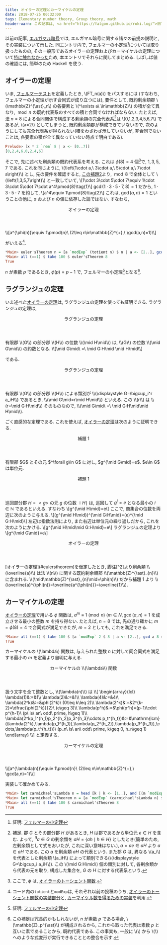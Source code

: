```yaml
---
title: オイラーの定理とカーマイケルの定理
date: 2018-07-25 00:32:00
tags: Elementary number theory, Group theory, math
header-warn: この記事は, <a href="https://falgon.github.io/roki.log/">旧ブログ</a>から移植された記事です. よって, その内容として, <a href="https://falgon.github.io/roki.log/">旧ブログ</a>に依存した文脈が含まれている可能性があります. 予めご了承下さい.
---
```


以前の記事, [エルガマル暗号](https://falgon.github.io/roki.log/posts/2018/%207月/13/elgamalEncryption/)では,
エルガマル暗号に関する諸々の前提の説明と, その実装について示した. 
同エントリ内で, フェルマーの小定理[^1]については取り扱ったものの, 
その一般形であるオイラーの定理およびカーマイケルの定理について[特に触れなかった](https://falgon.github.io/roki.log/posts/2018/%207月/13/elgamalEncryption/#fn-5)ため,
本エントリでそれらに関してまとめる. しばしば値の確認には, 簡単のため Haskell を使う.

<!--more-->

## オイラーの定理

いま, [フェルマーテスト](/roki.log/2018/07/13/elgamalEncryption/#fermattest)を定義したとき, 
\\(FT_n(a)\\) をパスするには (すなわち, フェルマーの小定理が示す合同式が成り立つには), 要件として,
既約剰余類郡 \\(\mathbb{Z}^{\ast}_n\\) の各要素と
\\(^\exists a\ \in\mathbb{Z}\\) の積が全て異なり, 
$\bmod n$ の既約代表系のすべての積と合同でなければならない.
たとえば, 法 $n=8$ による合同関係で構成する剰余類の完全代表系[^2]は
\\(0,1,2,3,4,5,6,7\\) であるが,
\\(a=2\\) としてしまうと, 既約剰余類郡が構成できていないので, 次のようにしても完全代表系が得られない(積をわざわざ示していないが, 非合同でないことは, 各要素の積が全て異なっていない時点で明白である).

```Haskell
Prelude> [x * 2 `rem` 8 | x <- [0..7]]
[0,2,4,6,0,2,4,6]
```

そこで, 先に述べた剰余類の既約代表系を考える. これは $\phi(8)=4$ 個[^3]で, $1,3,5,7$ である.
これを同じように, \\(\left\{1\cdot a,\ 3\cdot a,\ 5\cdot a,\ 7\cdot a\right\}\\) とし, 
先の要件を確認すると, 
[この補題2](https://falgon.github.io/roki.log/posts/2018/%207月/13/elgamalEncryption/#lem2)より, 
$\bmod 8$ で全体として \\(\left\{1,3,5,7\right\}\\) と一致していて,
\\[1\cdot 3\cdot 5\cdot 7\equiv 1\cdot 3\cdot 5\cdot 7\cdot a^4\pmod{8}\tag{1}\\]
$\gcd(1\cdot 3\cdot 5\cdot 7,8)=1$ だから, $1\cdot 3\cdot 5\cdot 7$ を約して,
\\[a^4\equiv 1\pmod{8}\tag{2}\\] 
これは, $\gcd(a,n)=1$ ということの他に, $a$ および $n$ の値に依存した論ではない. すなわち,

<div class="m-thm">
<header class="m-thm-title"><p><span id="eulerstheorem">オイラーの定理</span></p></header>
<div class="m-thm-content">
\\[a^{\phi(n)}\equiv 1\pmod{n}\ (2\leq n\in\mathbb{Z}^{+},\ \gcd(a,n)=1)\\]
  </div>
</div>

がいえる[^4].

```Haskell
*Main> euler'sTheorem n = [a `modExp` (totient n) $ n | a <- [2..], gcd a n == 1]
*Main> all (==1) $ take 100 $ euler'sTheorem 8
True
```

$n$ が素数 $p$ であるとき, $\phi(p)=p-1$ で, フェルマーの小定理[^1]となる[^5].

## ラグランジュの定理

いま述べた[オイラーの定理](#eulerstheorem)は, 
ラグランジュの定理を使っても証明できる. ラグランジュの定理は,

<div class="m-def">
<header class="m-def-title"><p><span id="lagrangestheorem">ラグランジュの定理</span></p></header>
<div class="m-def-content">
  有限郡 \\(G\\) の部分郡 \\(H\\) の位数 \\(\mid H\mid\\) は, \\(G\\) の位数 \\(\mid G\mid\\) 
  の約数となる.
  \\[\mid G\mid\ =\ \mid G:H\mid \mid H\mid\\]
  </div>
</div>

である. 

<div class="m-proof">
<header class="m-proof-title"><p><span id="euclidean">ラグランジュの定理</span></p></header>
<div class="m-proof-content">
有限郡 \\(G\\) の部分郡 \\(H\\) による類別が \\(\displaystyle G=\bigcup_i^r a_iH\\) であるとき, \\(\mid G\mid=r\mid H\mid\\) といえる. この \\(r\\) は \\(r=\mid G:H\mid\\) 
そのものなので, \\(\mid G\mid\ =\ \mid G:H\mid\mid H\mid\\). 
</div>
</div>

ごく直感的な定理である. これを使えば, [オイラーの定理](#eulerstheorem)は次のように証明できる.

<div class="m-lem">
<header class="m-lem-title"><p>補題 1</p></header>
<div class="m-lem-content">
有限郡 $G$ とその元 $^\forall g\in G$ に対し, $g^{\mid G\mid}=e$. $e\in G$ は単位元. 
</div>
</div>


<div class="m-proof">
<header class="m-proof-title"><p><span id="euclidean">補題 1</span></p></header>
<div class="m-proof-content">

巡回部分郡 $H=\lt g\gt$ の元 $g$ の位数 $\mid H\mid$ は,
巡回して $g^i=e$ となる最小の $i\in\mathbb{N}$ であるといえる. すなわち
\\[g^{\mid H\mid}=e\\]
ここで, 商集合の位数を両辺に次のように与える.
\\[(g^{\mid H\mid})^{\mid G:H\mid}=(e)^{\mid G:H\mid}\\]
左辺は指数法則により, また右辺は単位元の繰り返しだから, これを次のようにかける.
\\[g^{\mid H\mid\mid G:H\mid}=e\\]
ラグランジュの定理より
\\[g^{\mid G\mid}=e\\]
</div>
</div>

<div class="m-proof">
<header class="m-proof-title"><p><span id="euclidean">オイラーの定理</span></p></header>
<div class="m-proof-content">
[オイラーの定理](#eulerstheorem)を仮定したとき, 
脚注[^2]より剰余類 \\(\overline{a}\\) は法 \\(n\\) 
に関する既約剰余類郡 \\(\mathbb{Z}^{\ast}_{n}\\) に含まれる.  
\\(\mid\mathbb{Z}^{\ast}_{n}\mid=\phi(n)\\) だから補題 1 より 
\\(\overline{a}^{\phi(n)}=\overline{a^{\phi(n)}}=\overline{1}\\).
</div>
</div>

## カーマイケルの定理

[オイラーの定理](#eulerstheorem)で用いる $\phi$ 関数は, 
$a^{m}\equiv 1\pmod{n}\ (m\in{N}, \gcd(a,n)=1$ を成立させる最小の整数 $m$ を持ち得ない.
たとえば, $n=8$ では, 先の通り確かに $m=\phi(8)=4$ で合同式が満足できたが, 
$m=2$ としても, これを満足できる.

```Haskell
*Main> all (==1) $ take 100 $ [a `modExp` 2 $ 8 | a <- [2..], gcd a 8 == 1]
True
```

カーマイケルの \\(\lambda\\) 関数は, 与えられた整数 $n$ に対して同合同式を満足する最小の
$m$ を定義より自明に与える.

<div class="m-def">
<header class="m-def-title"><p>カーマイケルの \\(\lambda\\) 関数</p></header>
<div class="m-def-content">
  扱う文字を全て整数とし, \\(\lambda(n)\\) は
  \\[
  \begin{array}{lcl}
  \lambda(1)&:=&1\\
  \lambda(2)&:=&1\\
  \lambda(4)&:=&4\\
  \lambda(2^k)&:=&\phi(2^k)\ (0\leq k\leq 2)\\
  \lambda(2^k)&:=&2^{k-2}=\dfrac{\phi(2^k)}{2}\ (e\geq 3)\\
  \lambda(p^h)&:=&\phi(p^h)=(p-1)\cdot p^{h-1}\ (p\ is\ an\ odd\ prime, h\geq 1)\\
  \lambda(2^kp_1^{h_1}p_2^{h_2}p_3^{h_3}\cdots p_t^{h_t})&:=&\mathrm{lcm}(\lambda(2^k),\lambda(p_1^{h_1}),\lambda(p_2^{h_2}),\lambda(p_3^{h_3}),\cdots,\lambda(p_t^{h_t}))\ (p_n\ is\ an\ odd\ prime, k\geq 0, h_n\geq 1)
  \end{array}
  \\]
  と定義する.
  </div>
</div>

<div class="m-thm">
<header class="m-thm-title"><p><span id="carmichelstheorem">カーマイケルの定理</span></p></header>
<div class="m-thm-content">
  \\[a^{\lambda(n)}\equiv 1\pmod{n}\ (2\leq n\in\mathbb{Z}^{+},\ \gcd(a,n)=1)\\]
</div>
</div>

実装して確かめてみる.

```Haskell
*Main> let carmichael'sLambda n = head [k | k <- [1..], and [(m `modExp` k $ n) < 2 | m <- [1..n] gcd m n < 2]]
*Main> let carmichael'sTheorem n = [a `modExp` (carmichael'sLambda n) $ n | a <- [2..], gcd a n == 1]
*Main> all (==1) $ take 100 $ carmichael'sTheorem 8
True
```

[^1]: 証明: [フェルマーの小定理](https://falgon.github.io/roki.log/posts/2018/%207月/13/elgamalEncryption/#fermatstheorem)
[^2]: 補足. 郡 $G$ とその部分郡 $H$ があるとき, $H$ は郡であるから単位元 $e\in H$ を含む. よって, $^\exists a\in G$ の剰余類を $aH=\left\{ah\mid h\in H\right\}$ としたとき(簡単のため, 左剰余類として式をおいたが, これに深い意味はない.), $a=ae\in aH$ より $a\in aH$ である. この $a$ を剰余類 $aH$ の代表という. また郡 $G$ は, 異なる \\(a_i\\) を代表とした剰余類 \\(a_iH\\) によって類別できる(\\(\displaystyle G=\bigcup_i a_iH\\)). この \\(\mid G:H\mid\\) 個の類別に対して, 各剰余類から代表の元を取り, 構成した集合を, $G$ の $H$ に対する代表系という.
[^3]: ここで, $\phi$ は, [オイラーのトーシェント関数](https://falgon.github.io/roki.log/posts/2018/%207月/13/elgamalEncryption/#totientf).
[^4]: コード内の`totient`と`modExp`は, それぞれ以前の投稿のうち, [オイラーのトーシェント関数の実装部分](https://falgon.github.io/roki.log/posts/2018/%207月/13/elgamalEncryption/#totientf)と, [カーマイケル数を得るための実装](https://falgon.github.io/roki.log/posts/2018/%207月/13/elgamalEncryption/#modexpref)を利用.
[^5]: この補足は冗長的かもしれないが, $n$ が素数 $p$ である場合, \\(\mathbb{Z}_p^{\ast}\\) が構成されるから, これから取った代表は素数 $p$ と互いに素であることから, 既約代表である. この事実も, 一般に \\(\\) から \\(\\) へのような式変形が実行できることとの整合を示す.
